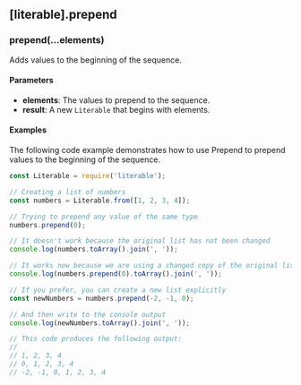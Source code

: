 ## [literable].prepend

### prepend(...elements)
Adds values to the beginning of the sequence.

#### Parameters
* **elements**: The values to prepend to the sequence.
* **result**: A new `Literable` that begins with elements.

#### Examples
The following code example demonstrates how to use Prepend to prepend values to the beginning of the sequence.

```javascript
const Literable = require('literable');

// Creating a list of numbers
const numbers = Literable.from([1, 2, 3, 4]);

// Trying to prepend any value of the same type
numbers.prepend(0);

// It doesn't work because the original list has not been changed
console.log(numbers.toArray().join(', '));

// It works now because we are using a changed copy of the original list
console.log(numbers.prepend(0).toArray().join(', '));

// If you prefer, you can create a new list explicitly
const newNumbers = numbers.prepend(-2, -1, 0);

// And then write to the console output
console.log(newNumbers.toArray().join(', '));

// This code produces the following output:
//
// 1, 2, 3, 4
// 0, 1, 2, 3, 4
// -2, -1, 0, 1, 2, 3, 4
```
